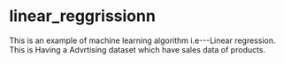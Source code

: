 # linear_reggrissionn
This is an example of machine learning algorithm i.e---Linear regression.
This is Having a Advrtising dataset which have  sales data of products.
